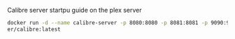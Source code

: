 Calibre server startpu guide on the plex server

``` bash
docker run -d --name calibre-server -p 8080:8080 -p 8081:8081 -p 9090:9090 -e PASSWORD="ReadLotsBooks" -v /home/sanjeev/calibre_database:/config linuxserv
er/calibre:latest
```